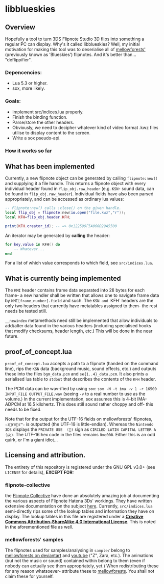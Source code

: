 # libblueskies
## Overview
Hopefully a tool to turn 3DS Flipnote Studio 3D flips into something a regular PC can display.
Why's it called libblueskies? Well, my initial motivation for making this tool was to deserialise all of [mellowforests'](http://mellowforests.deviantart.com/) (previously known as 'Blueskies') flipnotes. And it's better than... "deflippifier".
### Depencencies:
- Lua 5.3 or higher.
- sox, more likely.

### Goals:
- Implement src/indices.lua properly.
- Finish the binding function.
- Parse/store the other headers.
- Obviously, we need to decipher whatever kind of video format .kwz files utilise to display content to the screen.
- Write a sox pseudo-api.
### How it works so far
## What has been implemented
Currently, a new flipnote object can be generated by calling `flipnote:new()` and supplying it a file handle. This returns a flipnote
object with every individual header found in `flip_obj.raw_header` (e.g. `KSN`- sound data, can be found in `flip_obj.raw_header`).
Individual fields have also been parsed appropriately, and can be accessed as ordinary lua values:
```lua
-- flipnote:new() calls :close() on the given handle.
local flip_obj = flipnote:new(io.open("file.kwz","r"));
local KFH=flip_obj.header.KFH;

print(KFH.creator_id); -- => 0x122599F5A060D29A5500
```
An iterator may be generated by **calling** the header:
```lua
for key,value in KFH() do
	-- Whatever...
end
```
For a list of which value corresponds to which field, see `src/indices.lua`.
## What is currently being implemented
The `KMI` header contains frame data separated into 28 bytes for each frame- a new handler shall be written that allows one to
navigate frame data by `KMI[frame_number].field` and such.
The `KSN and `KFH` headers are the only two headers that currently have metatables assigned to them- the rest needs be tested still.

`__newindex` metamethods need still be implemented that allow individuals to add/alter data found in the various headers
(including specialised hooks that modify checksums, header length, etc.) This will be done in the near future.

## proof_of_concept.lua
`proof_of_concept.lua` accepts a path to a flipnote (handed on the command line), rips the `KSN` data (background music, sound effects, etc.) and outputs these into the files `bgm_data.pcm` and `se{1..4}_data.pcm`. It also prints a serialised lua table to
`stdout` that describes the contents of the `KFH` header.

The PCM data can be wav-ified by using `sox`: `sox -N -t ima -v 1 -r 16500 INPUT_FILE OUTPUT_FILE.wav`
(seeing `-v` to a real number to use as the volume.) In the current implementation, sox assumes this is 4-bit IMA-ADPCM at
16.5 kilohertz. This does still sound rather choppy and off- this needs to be fixed.

Note that for the output for the UTF-16 fields on mellowforests' flipnotes, `☆zrms™☆`
is outputted (the UTF-16 is little-endian). Whereas the `Nintendo 3DS`
displays the `PRIVATE USE  ()` sign as `CIRCLED LATIN CAPITAL LETTER A
(Ⓐ)`. The UTF-16 hex code in the files remains `0xe000`. Either this is an
odd quirk, or I'm a giant idiot...
## Licensing and attribution.
The entirety of this repository is registered under the GNU GPL v3.0+ (see `LICENSE` for details), **EXCEPT FOR:**

### flipnote-collective
the [Flipnote Collective](http://github.com/Flipnote-Collective/) have done an absolutely amazing job at documenting the various aspects of Flipnote Hatena 3Ds'
workings. They have written extensive documentation on the subject [here](http://github.com/Flipnote-Collective/flipnote-studio-3d-docs).
Currently, `src/indices.lua` semi-directly rips some of the lookup tables and information they have on display. The lookup
tables in this file are registered under a [**Creative Commons Attribution-ShareAlike 4.0 International License**](https://creativecommons.org/licenses/by-sa/4.0/).
This is noted in the aforementioned file as well.

### mellowforests' samples
The flipnotes used for samples/analysing in `sample/` belong to [mellowforests on deviantart](http://mellowforests.deviantart.com/)
and [youtube](https://www.youtube.com/user/Blueskiez14) ("Z", Zara, etc.). The animations (but not the music or sound) contained within belong to them (even if nobody can actually see them
appropriately, yet.) When redistributing these for any reason whatsoever- attribute these to [mellowforests](http://mellowforests.deviantart.com/).
You shall not claim these for yourself.